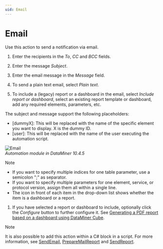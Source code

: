 ```yaml
---
uid: Email
---
```


# Email

Use this action to send a notification via email.

1. Enter the recipients in the *To*, *CC* and *BCC* fields.

1. Enter the message *Subject*.

1. Enter the email message in the *Message* field.

1. To send a plain text email, select *Plain text*.

1. To include a (legacy) report or a dashboard in the email, select *Include report or dashboard*, select an existing report template or dashboard, add any required elements, parameters, etc.

The subject and message support the following placeholders:
- [dummyX]: This will be replaced with the name of the specific element you want to display. X is the dummy ID.
- [user]: This will be replaced with the name of the user executing the automation script.

![Email](~/user-guide/images/Automation_Email.png)<br>*Automation module in DataMiner 10.4.5*

   > [!NOTE]
   >
   > - If you want to specify multiple indices for one table parameter, use a semicolon ";" as separator.
   > - If you want to specify multiple parameters for one element, service, or protocol version, assign them all within a single line.
   > - The icon in front of each item in the drop-down list shows whether the item is a dashboard or a report.

1. If you have selected a report or dashboard to include, optionally click the *Configure* button to further configure it. See [Generating a PDF report based on a dashboard using DataMiner Cube](xref:Generating_a_report_based_on_a_dashboard_Cube).

> [!NOTE]
> It is also possible to add this action within a C# block in a script. For more information, see [SendEmail](xref:Skyline.DataMiner.Automation.Engine.SendEmail(Skyline.DataMiner.Automation.EmailOptions)), [PrepareMailReport](xref:Skyline.DataMiner.Automation.Engine.PrepareMailReport(System.String)) and [SendReport](xref:Skyline.DataMiner.Automation.Engine.SendReport(Skyline.DataMiner.Automation.MailReportOptions)).
